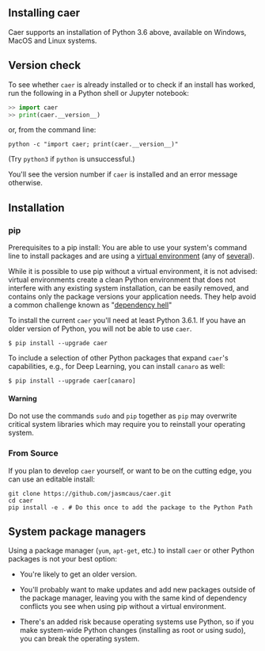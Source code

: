 ## Installing caer

Caer supports an installation of Python 3.6 above, available on Windows, MacOS and Linux systems. 

Version check
------------------------------------------------------------------------------

To see whether `caer` is already installed or to check if an install has
worked, run the following in a Python shell or Jupyter notebook:

```python
>> import caer
>> print(caer.__version__)
```

or, from the command line:

```shell
python -c "import caer; print(caer.__version__)"
```

(Try ``python3`` if ``python`` is unsuccessful.)

You'll see the version number if `caer` is installed and an error message otherwise.

## Installation

### pip

Prerequisites to a pip install: You are able to use your system's command line to install packages and are using a [virtual environment](https://towardsdatascience.com/virtual-environments-104c62d48c54?gi=2532aa12906#ee81) (any of [several](https://stackoverflow.com/questions/41573587/what-is-the-difference-between-venv-pyvenv-pyenv-virtualenv-virtualenvwrappe)).

While it is possible to use pip without a virtual environment, it is not advised: virtual environments create a clean Python environment that does not interfere with any existing system installation, can be easily removed, and contains only the package versions your application needs. They help avoid a common challenge known as "[dependency hell](ttps://en.wikipedia.org/wiki/Dependency_hell)"

To install the current `caer` you'll need at least Python 3.6.1. If you have an older version of Python, you will not be able to use `caer`.

```shell
$ pip install --upgrade caer
```

To include a selection of other Python packages that expand `caer`'s capabilities, e.g., for Deep Learning, you can install `canaro` as well: 

```shell
$ pip install --upgrade caer[canaro]
```

#### Warning

Do not use the commands `sudo` and `pip` together as `pip` may overwrite critical system libraries which may require you to reinstall your operating system.
    

### From Source
If you plan to develop `caer` yourself, or want to be on the cutting edge, you can use an editable install:

```shell
git clone https://github.com/jasmcaus/caer.git
cd caer
pip install -e . # Do this once to add the package to the Python Path
```

## System package managers

Using a package manager (`yum`, `apt-get`, etc.) to install `caer`
or other Python packages is not your best option:

- You're likely to get an older version.

- You'll probably want to make updates and add new packages outside of
  the package manager, leaving you with the same kind of
  dependency conflicts you see when using pip without a virtual environment.

- There's an added risk because operating systems use Python, so if you
  make system-wide Python changes (installing as root or using sudo),
  you can break the operating system.